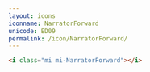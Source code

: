 ```yaml
---
layout: icons
iconname: NarratorForward
unicode: ED09
permalink: /icon/NarratorForward/
---
```


``` html
<i class="mi mi-NarratorForward"></i>
```
